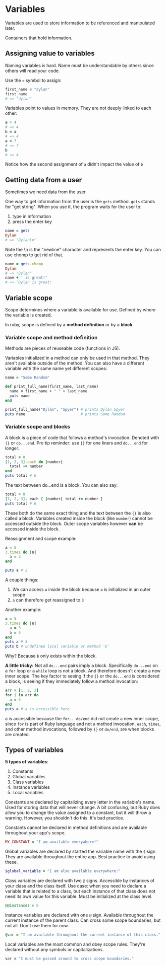 # Variables

Variables are used to store information to be referenced and manipulated later.

Containers that hold information.

## Assigning value to variables

Naming variables is hard. Name must be understandable by others since others will read your code.

Use the `=` symbol to assign:

```ruby
first_name = "dylan"
first_name
# => "dylan"
```

Variables point to values in memory. They are not deeply linked to each other:

```ruby
a = 4
# => 4
b = a
# => 4
a = 7
# => 7
b
# => 4
```

Notice how the second assignment of `a` didn't impact the value of `b`

## Getting data from a user

Sometimes we need data from the user.

One way to get information from the user is the `gets` method. `gets` stands for "get string". When you use it, the program waits for the user to:

1. type in information
2. press the enter key

```ruby
name = gets
Dylan
# => "Dylan\n"
```

Note the \n is the "newline" character and represents the enter key. You can use chomp to get rid of that.

```ruby
name = gets.chomp
Dylan
# => "Dylan"
name + ' is great!'
# => "Dylan is great!
```

## Variable scope

Scope determines where a variable is available for use. Defined by where the variable is created.

In ruby, scope is defined by a **method definition** or by a **block**.

### Variable scope and method definition

Methods are pieces of reuseable code (functions in JS).

Variables initialized in a method can only be used in that method. They aren't available outside of the method. You can also have a different variable with the same name yet different scopes:

```ruby
name = "Some Random"

def print_full_name(first_name, last_name)
  name = first_name + " " + last_name
  puts name
end

print_full_name("Dylan", "Spyer") # prints Dylan Spyer
puts name                         # prints Some Random
```

### Variable scope and blocks

A block is a piece of code that follows a method's invocation. Denoted with `{}` or `do...end`. Pro tip reminder: use `{}` for one liners and `do...end` for longer.

```ruby
total = 0
[1, 2, 3].each do |number|
  total += number
end
puts total # 6
```

The text between do...end is a block. You can also say:

```ruby
total = 0
[1, 2, 3]. each { |number| total += number }
puts total # 6
```

These both do the same exact thing and the text between the `{}` is also called a block.
Variables created inside the block (like `number`) cannot be accessed outside the block. Outer scope variables however **can** be accessed inside the block.

Reassignment and scope example:

```ruby
a = 5
3.times do |n|
  a = 3
end

puts a # 3
```

A couple things:

1. We can access `a` inside the block because `a` is initialized in an outer scope
2. `a` can therefore get reassigned to `3`

Another example:

```ruby
a = 5
3.times do |n|
  a = 3
  b = 5
end
puts a # 3
puts b # undefined local variable or method 'b'
```

Why? Because `b` only exists within the block.

**A little tricky:**
Not all `do...end` pairs imply a block. Specifically `do...end` on a `for` loop or a `while` loop is not a block. And therefore doesn't create a new inner scope.
The key factor to seeing if the `{}` or the `do...end` is considered a block, is seeing if they immediately follow a method invocation:

```ruby
arr = [1, 2, 3]
for i in arr do
  a = 5
end
puts a # a is accessible here
```

a is accessible because the `for...do/end` did not create a new inner scope, since `for` is part of Ruby language and not a method invocation.
`each`, `times`, and other method invocations, followed by `{}` or `do/end`, are when blocks are created.

## Types of variables

**5 types of variables**:

1. Constants
2. Global variables
3. Class variables
4. Instance variables
5. Local variables

Constants are declared by capitalizing every letter in the variable's name. Used for storing data that will never change.
A bit confusing, but Ruby does allow you to change the value assigned to a constant, but it will throw a warning. However, you shouldn't do this. It's bad practice.

Constants cannot be declared in method definitions and are available throughout your app's scope.

```ruby
MY_CONSTANT = "I am available everywhere!"
```

Global variables are declared by started the variable name with the `$` sign. They are available throughout the entire app. Best practice to avoid using these.

```ruby
$global_variable = "I am also available everywhere!"
```

Class variables are declared with two `@` signs. Accessible by instances of your class and the class itself.
Use case: when you need to declare a variable that is related to a class, but each instance of that class does not need its own value for this variable.
Must be initialized at the class level.

```ruby
@@instances = 0
```

Instance variables are declared with one `@` sign. Available throughout the current instance of the parent class. Can cross some scope boundaries, but not all.
Don't use them for now.

```ruby
@var = "I am available throughout the current instance of this class."
```

Local variables are the most common and obey scope rules. They're declared without any symbols or capitalizations.

```ruby
var = "I must be passed around to cross scope boundaries."





```
